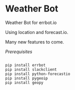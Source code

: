 # Weather Bot
Weather Bot for errbot.io

Using location and forecast.io.

Many new features to come.

*Prerequisites*

<code>
pip install errbot
pip install slackclient
pip install python-forecastio
pip install pygeoip
pip install geopy
</code>

